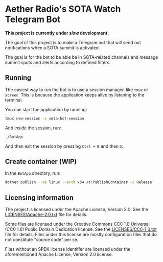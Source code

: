 <!--
  This file is part of Aether Radio's SOTA Watch Telegram Bot.
  SPDX-License-Identifier: CC0-1.0
  SPDX-FileCopyrightText: 2023 Rui Oliveira <ruimail24@gmail.com>
-->
# Aether Radio's SOTA Watch Telegram Bot

**This project is currently under _slow_ development.**

The goal of this project is to make a Telegram bot that will send out
notifications when a SOTA summit is activated.

The goal is for the bot to be able be in SOTA-related channels and message
summit spots and alerts according to defined filters.

## Running

The easiest way to run the bot is to use a session manager, like `tmux` or
`screen`. This is because the application keeps alive by listening to the
terminal.

You can start the application by running:

```bash
tmux new-session -s sota-bot-session
```

And inside the session, run:

```bash
./BotApp
```

And then exit the session by pressing `Ctrl + B` and then `D`.

## Create container (WIP)

In the `BotApp` directory, run:

```bash
dotnet publish --os linux --arch x64 /t:PublishContainer -c Release
```

## Licensing information

The project is licensed under the Apache License, Version 2.0. See the
[LICENSES/Apache-2.0.txt](./LICENSES/Apache-2.0.txt) file for details.

Some files are licensed under the Creative Commons CC0 1.0 Universal (CC0 1.0)
Public Domain Dedication license. See the
[LICENSES/CC0-1.0.txt](./LICENSES/CC0-1.0.txt) file for details.
Files under this license are mostly configuration files that do not constitute
"source code" per se.

Files without an SPDX license identifier are licensed under the aforementioned
Apache License, Version 2.0 license.
